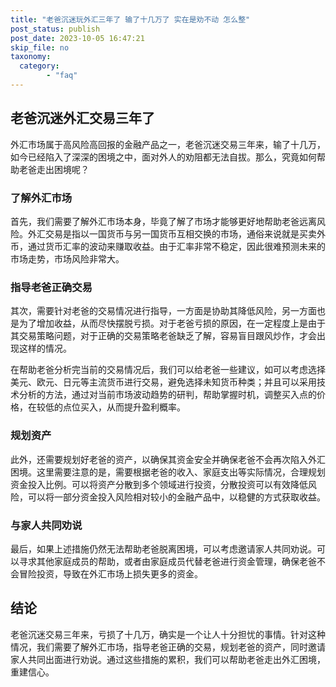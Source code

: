 ```yaml
---
title: "老爸沉迷玩外汇三年了 输了十几万了 实在是劝不动 怎么整"
post_status: publish
post_date: 2023-10-05 16:47:21
skip_file: no
taxonomy:
  category:
        - "faq"
---
```


## 老爸沉迷外汇交易三年了

外汇市场属于高风险高回报的金融产品之一，老爸沉迷交易三年来，输了十几万，如今已经陷入了深深的困境之中，面对外人的劝阻都无法自拔。那么，究竟如何帮助老爸走出困境呢？

### 了解外汇市场

首先，我们需要了解外汇市场本身，毕竟了解了市场才能够更好地帮助老爸远离风险。外汇交易是指以一国货币与另一国货币互相交换的市场，通俗来说就是买卖外币，通过货币汇率的波动来赚取收益。由于汇率非常不稳定，因此很难预测未来的市场走势，市场风险非常大。

### 指导老爸正确交易

其次，需要针对老爸的交易情况进行指导，一方面是协助其降低风险，另一方面也是为了增加收益，从而尽快摆脱亏损。对于老爸亏损的原因，在一定程度上是由于其交易策略问题，对于正确的交易策略老爸缺乏了解，容易盲目跟风炒作，才会出现这样的情况。

在帮助老爸分析完当前的交易情况后，我们可以给老爸一些建议，如可以考虑选择美元、欧元、日元等主流货币进行交易，避免选择未知货币种类；并且可以采用技术分析的方法，通过对当前市场波动趋势的研判，帮助掌握时机，调整买入点的价格，在较低的点位买入，从而提升盈利概率。

### 规划资产

此外，还需要规划好老爸的资产，以确保其资金安全并确保老爸不会再次陷入外汇困境。这里需要注意的是，需要根据老爸的收入、家庭支出等实际情况，合理规划资金投入比例。可以将资产分散到多个领域进行投资，分散投资可以有效降低风险，可以将一部分资金投入风险相对较小的金融产品中，以稳健的方式获取收益。

### 与家人共同劝说

最后，如果上述措施仍然无法帮助老爸脱离困境，可以考虑邀请家人共同劝说。可以寻求其他家庭成员的帮助，或者由家庭成员代替老爸进行资金管理，确保老爸不会冒险投资，导致在外汇市场上损失更多的资金。

## 结论

老爸沉迷交易三年来，亏损了十几万，确实是一个让人十分担忧的事情。针对这种情况，我们需要了解外汇市场，指导老爸正确的交易，规划老爸的资产，同时邀请家人共同出面进行劝说。通过这些措施的累积，我们可以帮助老爸走出外汇困境，重建信心。
